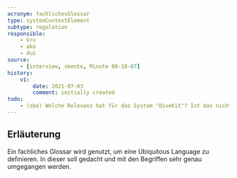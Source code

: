 ```yaml
---
acronym: fachlichesGlossar
type: systemContextElement
subtype: regulation 
responsible:
    - kru
    - ako
    - duz
source:
    - [interview, sbente, Minute 00-18-07]
history:
    v1:
        date: 2021-07-03
        comment: initially created
todo:
    - (sbe) Welche Relevanz hat für das System "DiveKit"? Ist das nicht eher relevant für den AM-Prozess? 
---
```

## Erläuterung

Ein fachliches Glossar wird genutzt, um eine Ubiquitous Language zu definieren. In dieser soll gedacht und mit den Begriffen sehr genau umgegangen werden.